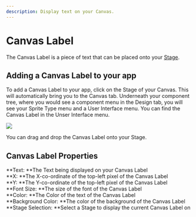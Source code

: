 ```yaml
---
description: Display text on your Canvas.
---
```


# Canvas Label

The Canvas Label is a piece of text that can be placed onto your [Stage](canvas.md#the-stage).&#x20;

## Adding a Canvas Label to your app

To add a Canvas Label to your app, click on the Stage of your Canvas. This will automatically bring you to the Canvas tab. Underneath your component tree, where you would see a component menu in the Design tab, you will see your Sprite Type menu and a User Interface menu. You can find the Canvas Label in the Unser Interface menu.

![](.gitbook/assets/canvas-label.png)

You can drag and drop the Canvas Label onto your Stage.

## Canvas Label Properties

**Text: **The Text being displayed on your Canvas Label\
**X: **The X-co-ordinate of the top-left pixel of the Canvas Label\
**Y: **The Y-co-ordinate of the top-left pixel of the Canvas Label\
**Font Size: **The size of the font of the Canvas Label\
**Color: **The Color of the text of the Canvas Label\
**Background Color: **The color of the background of the Canvas Label\
**Stage Selection: **Select a Stage to display the current Canvas Label on
